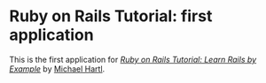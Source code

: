 # Ruby on Rails Tutorial: first application

This is the first application for [*Ruby on Rails Tutorial: Learn Rails by Example*](http://railstutorial.org) by 
[Michael Hartl](http://michaelhartl.com).
